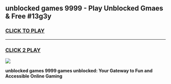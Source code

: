 
## unblocked games 9999 - Play Unblocked Gmaes & Free #13g3y
<h3>
<a href="https://premium.freeplayer.one?title=unblocked_games_9999&ref=01M">CLICK TO PLAY</a></h3>
<hr>

<h3>
<a href="https://premium.freeplayer.one?title=unblocked_games_9999&ref=01M">CLICK 2 PLAY</a>
  
</h3>

<a href="https://premium.freeplayer.one?title=unblocked_games_9999&ref=01M"><img src="https://clearcache.store/games.png"></a>


**unblocked games 9999 games unblocked: Your Gateway to Fun and Accessible Online Gaming**
